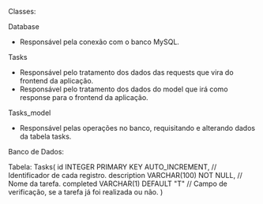 Classes:

Database
  - Responsável pela conexão com o banco MySQL.

Tasks
  - Responsável pelo tratamento dos dados das requests que vira do frontend da aplicação.
  - Responsável pelo tratamento dos dados do model que irá como response para o frontend da aplicação.

Tasks_model
  - Responsável pelas operações no banco, requisitando e alterando dados da tabela tasks.


Banco de Dados:

Tabela: Tasks(
    id INTEGER PRIMARY KEY AUTO_INCREMENT,    // Identificador de cada registro.
    description VARCHAR(100) NOT NULL,        // Nome da tarefa.
    completed VARCHAR(1) DEFAULT "T"          // Campo de verificação, se a tarefa já foi realizada ou não.
)